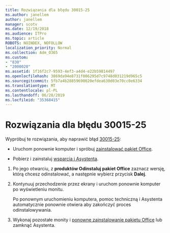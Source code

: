 ```yaml
---
title: Rozwiązania dla błędu 30015-25
ms.author: janellem
author: janellem
manager: scotv
ms.date: 12/19/2018
ms.audience: ITPro
ms.topic: article
ROBOTS: NOINDEX, NOFOLLOW
localization_priority: Normal
ms.collection: Adm_O365
ms.custom:
- "830"
- "2000020"
ms.assetid: 1f16f2c7-9593-4ef3-a4d4-e22b59814497
ms.openlocfilehash: 3869da94e8731f006295d7c9748d031219d965c5
ms.sourcegitcommit: 5fb7a4b28859690020efdea630d03e70cc0e6334
ms.translationtype: MT
ms.contentlocale: pl-PL
ms.lasthandoff: 06/28/2019
ms.locfileid: "35368415"
---
```

# <a name="solutions-for-error-30015-25"></a>Rozwiązania dla błędu 30015-25

Wypróbuj te rozwiązania, aby naprawić błąd [30015-25](https://support.office.com/article/d5df89a9-0507-4b4c-92f9-22f457e630aa?wt.mc_id=Alchemy_ClientDIA):
  
- Uruchom ponownie komputer i spróbuj [zainstalować pakiet Office](https://portal.office.com/OLS/MySoftware.aspx).

- Pobierz i zainstaluj [wsparcia i Asystenta](https://aka.ms/SARA-OfficeUninstall-Alchemy).

1. Po jego otwarciu, z **produktów Odinstaluj pakiet Office** zaznacz wersję, którą chcesz odinstalować, a następnie wybierz przycisk **Dalej**.

2. Kontynuuj przechodzenie przez ekrany i uruchom ponownie komputer po wyświetleniu monitu.

    Po ponownym uruchomieniu komputera, pomoc techniczną i Asystenta automatycznie ponownie otwiera aby zakończyć proces odinstalowywania.

3. Wykonaj pozostałe monity i [ponowne zainstalowanie pakietu Office](https://portal.office.com/OLS/MySoftware.aspx) lub zamknąć Asystenta.
